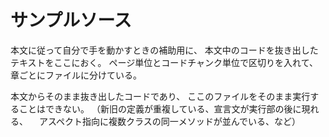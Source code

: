 # サンプルソース

本文に従って自分で手を動かすときの補助用に、
本文中のコードを抜き出したテキストをここにおく。
ページ単位とコードチャンク単位で区切りを入れて、章ごとにファイルに分けている。

本文からそのまま抜き出したコードであり、
ここのファイルをそのまま実行することはできない。
（新旧の定義が重複している、宣言文が実行部の後に現れる、
　アスペクト指向に複数クラスの同一メソッドが並んでいる、など）
